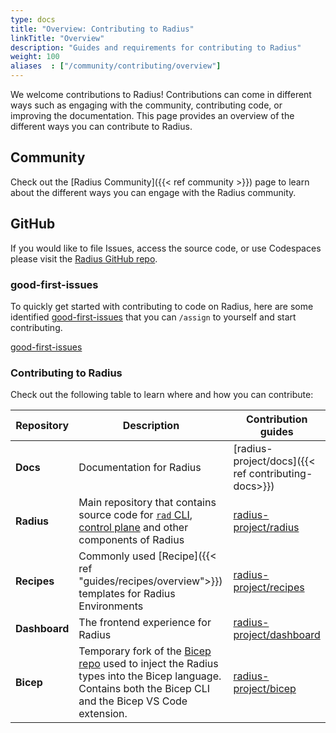 ```yaml
---
type: docs
title: "Overview: Contributing to Radius"
linkTitle: "Overview"
description: "Guides and requirements for contributing to Radius"
weight: 100
aliases  : ["/community/contributing/overview"]
---
```


We welcome contributions to Radius! Contributions can come in different ways such as engaging with the community, contributing code, or improving the documentation. This page provides an overview of the different ways you can contribute to Radius.

## Community

Check out the [Radius Community]({{< ref community >}}) page to learn about the different ways you can engage with the Radius community.

## GitHub

If you would like to file Issues, access the source code, or use Codespaces please visit the [Radius GitHub repo](https://github.com/radius-project). 

### good-first-issues

To quickly get started with contributing to code on Radius, here are some identified [good-first-issues](https://aka.ms/radius-first-issues) that you can `/assign` to yourself and start contributing. 

<a class="btn btn-primary" href="https://aka.ms/radius-first-issues" role="button" target="_blank">good-first-issues</a>

### Contributing to Radius

Check out the following table to learn where and how you can contribute:

| Repository | Description | Contribution guides |
|------------|-------------|---------------------|
| **Docs** | Documentation for Radius | [radius-project/docs]({{< ref contributing-docs>}})|
| **Radius** | Main repository that contains source code for [`rad` CLI](https://github.com/radius-project/radius/blob/main/docs/contributing/contributing-code/contributing-code-cli/README.md), [control plane](https://github.com/radius-project/radius/blob/main/docs/contributing/contributing-code/contributing-code-control-plane/README.md) and other components of Radius | [radius-project/radius](https://github.com/radius-project/radius/blob/main/CONTRIBUTING.md)|
| **Recipes** | Commonly used [Recipe]({{< ref "guides/recipes/overview">}}) templates for Radius Environments | [radius-project/recipes](https://github.com/radius-project/recipes/blob/main/CONTRIBUTING.md) |
| **Dashboard** | The frontend experience for Radius |[radius-project/dashboard](https://github.com/radius-project/dashboard/blob/main/CONTRIBUTING.md) |
| **Bicep** |  Temporary fork of the [Bicep repo](https://github.com/azure/bicep) used to inject the Radius types into the Bicep language. Contains both the Bicep CLI and the Bicep VS Code extension. | [radius-project/bicep](https://github.com/radius-project/bicep/blob/radius-compiler/CONTRIBUTING.md) |
